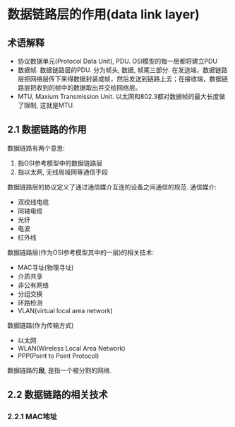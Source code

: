 # 数据链路层的作用(data link layer)

## 术语解释
- 协议数据单元(Protocol Data Unit), PDU. OSI模型的每一层都将建立PDU
- 数据帧. 数据链路层的PDU. 分为帧头, 数据, 帧尾三部分. 在发送端，数据链路层把网络层传下来得数据封装成帧，然后发送到链路上去；在接收端，数据链路层把收到的帧中的数据取出并交给网络层。
- MTU, Maxium Transmission Unit. 以太网和802.3都对数据帧的最大长度做了限制, 这就是MTU.
## 2.1 数据链路的作用
数据链路有两个意思:
1. 指OSI参考模型中的数据链路层
2. 指以太网, 无线局域网等通信手段

数据链路层的协议定义了通过通信媒介互连的设备之间通信的规范.
通信媒介:
- 双绞线电缆
- 同轴电缆
- 光纤
- 电波
- 红外线

数据链路层(作为OSI参考模型其中的一层)的相关技术:
- MAC寻址(物理寻址)
- 介质共享
- 非公有网络
- 分组交换
- 环路检测
- VLAN(virtual local area network)

数据链路(作为传输方式)
- 以太网
- WLAN(Wireless Local Area Network)
- PPP(Point to Point Protocol)

数据链路的**段**, 是指一个被分割的网络.

## 2.2 数据链路的相关技术 
### 2.2.1 MAC地址